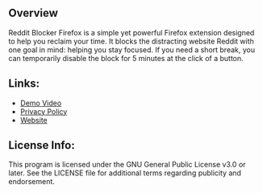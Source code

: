 ## Overview
Reddit Blocker Firefox is a simple yet powerful Firefox extension designed to help you reclaim your time. It blocks the distracting website Reddit with one goal in mind: helping you stay focused. If you need a short break, you can temporarily disable the block for 5 minutes at the click of a button.

## Links:
- [Demo Video](https://www.youtube.com/watch?v=T0xrbqZ7O0w)
- [Privacy Policy](https://paprika-ditch.github.io/Reddit-Blocker-Firefox/privacy)
- [Website](https://paprika-ditch.github.io/Reddit-Blocker-Firefox/)

## License Info:
This program is licensed under the GNU General Public License v3.0 or later.
See the LICENSE file for additional terms regarding publicity and endorsement.
